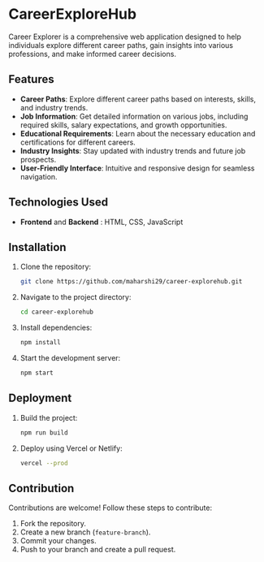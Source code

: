 # CareerExploreHub

Career Explorer is a comprehensive web application designed to help individuals explore different career paths, gain insights into various professions, and make informed career decisions.

## Features
- **Career Paths**: Explore different career paths based on interests, skills, and industry trends.
- **Job Information**: Get detailed information on various jobs, including required skills, salary expectations, and growth opportunities.
- **Educational Requirements**: Learn about the necessary education and certifications for different careers.
- **Industry Insights**: Stay updated with industry trends and future job prospects.
- **User-Friendly Interface**: Intuitive and responsive design for seamless navigation.

## Technologies Used
- **Frontend** and **Backend** : HTML, CSS, JavaScript


## Installation
1. Clone the repository:
   ```sh
   git clone https://github.com/maharshi29/career-explorehub.git
   ```
2. Navigate to the project directory:
   ```sh
   cd career-explorehub
   ```
3. Install dependencies:
   ```sh
   npm install
   ```
4. Start the development server:
   ```sh
   npm start
   ```

## Deployment
1. Build the project:
   ```sh
   npm run build
   ```
2. Deploy using Vercel or Netlify:
   ```sh
   vercel --prod
   ```

## Contribution
Contributions are welcome! Follow these steps to contribute:
1. Fork the repository.
2. Create a new branch (`feature-branch`).
3. Commit your changes.
4. Push to your branch and create a pull request.





